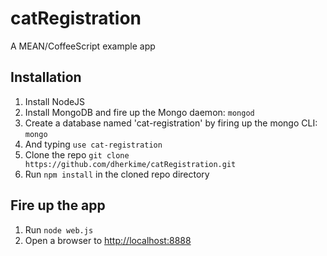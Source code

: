 # catRegistration
A MEAN/CoffeeScript example app

## Installation

1. Install NodeJS
2. Install MongoDB and fire up the Mongo daemon: `mongod`
3. Create a database named 'cat-registration' by firing up the mongo CLI: `mongo`
4. And typing `use cat-registration`
5. Clone the repo `git clone https://github.com/dherkime/catRegistration.git`
6. Run `npm install` in the cloned repo directory

## Fire up the app

1. Run `node web.js`
2. Open a browser to [http://localhost:8888](http://localhost:8888)

